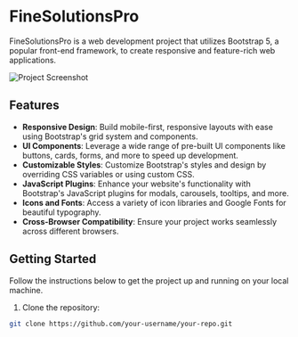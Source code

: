 # FineSolutionsPro

FineSolutionsPro is a web development project that utilizes Bootstrap 5, a popular front-end framework, to create responsive and feature-rich web applications.

![Project Screenshot](screenshot.png)

## Features

- **Responsive Design**: Build mobile-first, responsive layouts with ease using Bootstrap's grid system and components.
- **UI Components**: Leverage a wide range of pre-built UI components like buttons, cards, forms, and more to speed up development.
- **Customizable Styles**: Customize Bootstrap's styles and design by overriding CSS variables or using custom CSS.
- **JavaScript Plugins**: Enhance your website's functionality with Bootstrap's JavaScript plugins for modals, carousels, tooltips, and more.
- **Icons and Fonts**: Access a variety of icon libraries and Google Fonts for beautiful typography.
- **Cross-Browser Compatibility**: Ensure your project works seamlessly across different browsers.

## Getting Started

Follow the instructions below to get the project up and running on your local machine.

1. Clone the repository:

```bash
git clone https://github.com/your-username/your-repo.git

